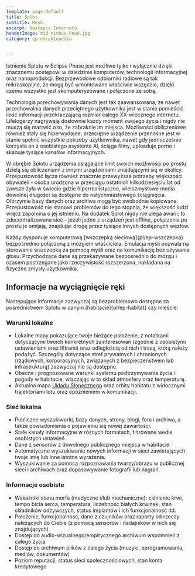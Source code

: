 ```yaml
---
template: page-default
title: Splot
subtitle: Mesh
excerpt: Następca Internetu
headerImage: mid-nimbus-head.jpg
category: ep-encyklopedia


---
```

Istnienie Splotu w Eclipse Phase jest możliwe tylko i wyłącznie dzięki znacznemu postępowi w dziedzinie komputerów, technologii informacyjnej oraz nanoprodukcji. Bezprzewodowe odbiorniki radiowe są tak mikroskopijne, że mogą być wmontowane właściwie wszędzie, dzięki czemu wszystko jest skomputeryzowane i połączone ze sobą.

Technologia przechowywania danych jest tak zaawansowana, że nawet przechowalnia danych przeciętnego użytkownika jest w stanie pomieścić ilość informacji przekraczającą rozmiar całego XX-wiecznego internetu. Lifelogerzy nagrywają dosłownie każdy moment swojego życia i nigdy nie muszą się martwić o to, że zabraknie im miejsca. Możliwości obliczeniowe również stały się hiperwydajne; przeciętne urządzenie przenośne jest w stanie spełnić wszystkie potrzeby użytkownika, nawet gdy jednocześnie korzysta on z osobistego asystenta AI, ściąga filmy, uploaduje porno i skanuje tysiące kanałów informacyjnych.

W obrębie Splotu urządzenia osiągające limit swoich możliwości po prostu dzielą się obliczeniami z innymi urządzeniami znajdującymi się w okolicy. Przepustowość łącza również znacznie przewyższa potrzeby większości obywateli - osoba urodzona w przeciągu ostatnich kilkudziesięciu lat od zawsze żyła w świecie gdzie hiperrealistyczne, wielozmysłowe media dowolnej długości są dostępne do natychmiastowego ściągnięcia. Olbrzymie bazy danych oraz archiwa mogą być swobodnie kopiowane. Przepustowość nie stanowi problemów do tego stopnia, że większość ludzi wręcz zapomina o jej istnieniu. Na dodatek Splot nigdy nie ulega awarii; to zdecentralizowana sieć – jeżeli jedno z urządzeń jest offline, połączenia po prostu je omijają, znajdując drogę przez tysiące innych dostępnych węzłów.

Każdy dysponuje komputerową [wszczepką sieciową]{pl/ep-wszczepka} bezpośrednio połączoną z mózgiem właściciela. Emulacja myśli pozwala na sterowanie wszczepką za pomocą myśli oraz na komunikację bez używania głosu. Przychodzące dane są przekazywane bezpośrednio do mózgu i czasem postrzegane jako rzeczywistość rozszerzona, nakładana na fizyczne zmysły użytkownika.

## Informacje na wyciągnięcie ręki

Następujące informacje zazwyczaj są bezproblemowo dostępne za pośrednictwem Splotu w danym [habitacie]{pl/ep-habitat} czy mieście:

### Warunki lokalne

*   Lokalne mapy pokazujące twoje bieżące położenie, z notatkami dotyczącymi twoich konkretnych zainteresowań (zgodnie z osobistymi ustawieniami oraz filtrami) oraz odległością od nich i trasą, którą należy podążyć. Szczegóły dotyczące stref prywatnych i chronionych (rządowych, korporacyjnych, związanych z bezpieczeństwem lub infrastrukturą) zazwyczaj nie są dostępne.
*   Obecne i prognozowane warunki systemu podtrzymywania życia i pogody w habitacie, włączając w to skład atmosfery oraz temperaturę.
*   Aktualna mapa [Układu Słonecznego]((#)) oraz orbity habitatu z widocznymi trajektoriami lotu oraz opóźnieniem w komunikacji.

### Sieć lokalna

*   Publiczne wyszukiwarki, bazy danych, strony, blogi, fora i archiwa, a także powiadomienia o pojawieniu się nowej zawartości.
*   Stałe kanały informacyjne w różnych formatach, filtrowane wedle osobistych ustawień.
*   Dane z sensorów z dowolnego publicznego miejsca w habitacie.
*   Automatyczne wyszukiwanie nowych informacji w sieci zawierających twoje imię lub inne istotne wyrażenia.
*   Wyszukiwanie za pomocą rozpoznawania twarzy/obrazu w publicznej sieci i archiwach oraz dopasowywanie fotografii lub nagrań.

### Informacje osobiste

*   Wskaźniki stanu morfa (medyczne i/lub mechaniczne): ciśnienie krwi, tempo bicia serca, temperatura, liczebność białych krwinek, stan składników odżywczych, status implantów i ich funkcjonalność itd.
*   Położenie, funkcjonalność, dane z czujników oraz raporty od rzeczy należących do Ciebie (z pomocą sensorów i nadajników w nich się znajdujących)
*   Dostęp do audio-wizualnego/empirycznego archiwum wspomnień z całego życia.
*   Dostęp do archiwum plików z całego życia (muzyki, oprogramowania, mediów, dokumentów)
*   Poziom reputacji, status sieci społecznościowych, stan konta kredytowego
